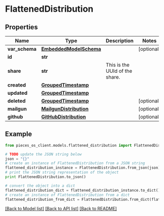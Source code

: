 # FlattenedDistribution


## Properties
Name | Type | Description | Notes
------------ | ------------- | ------------- | -------------
**var_schema** | [**EmbeddedModelSchema**](EmbeddedModelSchema.md) |  | [optional] 
**id** | **str** |  | 
**share** | **str** | This is the UUId of the share. | 
**created** | [**GroupedTimestamp**](GroupedTimestamp.md) |  | 
**updated** | [**GroupedTimestamp**](GroupedTimestamp.md) |  | 
**deleted** | [**GroupedTimestamp**](GroupedTimestamp.md) |  | [optional] 
**mailgun** | [**MailgunDistribution**](MailgunDistribution.md) |  | [optional] 
**github** | [**GitHubDistribution**](GitHubDistribution.md) |  | [optional] 

## Example

```python
from pieces_os_client.models.flattened_distribution import FlattenedDistribution

# TODO update the JSON string below
json = "{}"
# create an instance of FlattenedDistribution from a JSON string
flattened_distribution_instance = FlattenedDistribution.from_json(json)
# print the JSON string representation of the object
print FlattenedDistribution.to_json()

# convert the object into a dict
flattened_distribution_dict = flattened_distribution_instance.to_dict()
# create an instance of FlattenedDistribution from a dict
flattened_distribution_from_dict = FlattenedDistribution.from_dict(flattened_distribution_dict)
```
[[Back to Model list]](../README.md#documentation-for-models) [[Back to API list]](../README.md#documentation-for-api-endpoints) [[Back to README]](../README.md)


